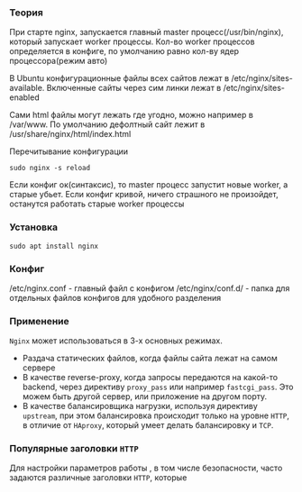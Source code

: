 ### Теория
При старте nginx, запускается главный master процесс(/usr/bin/nginx), который запускает worker процессы. Кол-во worker процессов определяется в конфиге, по умолчанию равно кол-ву ядер процессора(режим авто)

В  Ubuntu конфигурационные файлы всех сайтов лежат в /etc/nginx/sites-available. Включенные сайты через сим линки лежат в /etc/nginx/sites-enabled

Сами html файлы могут лежать где угодно, можно например в /var/www. По умолчанию дефолтный сайт лежит в /usr/share/nginx/html/index.html 

Перечитывание конфигурации 
```shell
sudo nginx -s reload
```

Если конфиг ок(синтаксис), то master процесс запустит новые worker, а старые убьет. 
Если конфиг кривой, ничего страшного не произойдет, останутся работать старые worker процессы 
### Установка
```shell
sudo apt install nginx
```

### Конфиг
/etc/nginx.conf - главный файл с конфигом
/etc/nginx/conf.d/  - папка для отдельных файлов конфигов для удобного разделения

### Применение

`Nginx` может использоваться в 3-х основных режимах. 
- Раздача статических файлов, когда файлы сайта лежат на самом сервере
- В качестве reverse-proxy, когда запросы передаются на какой-то backend, через директиву `proxy_pass` или например `fastcgi_pass`. Это можем быть другой сервер, или приложение на другом порту. 
- В качестве балансировщика нагрузки, используя директиву `upstream`, при этом балансировка происходит только на уровне `HTTP`, в отличие от `HAproxy`, который умеет делать балансировку и `TCP`. 
### Популярные заголовки `HTTP`

Для настройки параметров работы , в том числе безопасности, часто задаются различные заголовки `HTTP`, которые 
 